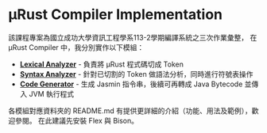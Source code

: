 # μRust Compiler Implementation
該課程專案為國立成功大學資訊工程學系113-2學期編譯系統之三次作業彙整，
在 μRust Compiler 中，我分別實作以下模組：
- **[Lexical Analyzer](./LexicalAnalyzer)** - 負責將 μRust 程式碼切成 Token
- **[Syntax Analyzer](./SyntaxAnalyzer)** - 針對已切割的 Token 做語法分析，同時進行符號表操作
- **[Code Generator](./CodeGenerator)** - 生成 Jasmin 指令串，後續可再轉成 Java Bytecode 並傳入 JVM 執行程式
  
各模組對應資料夾的 README.md 有提供更詳細的介紹（功能、用法及範例），歡迎參閱。
在此建議先安裝 Flex 與 Bison。
